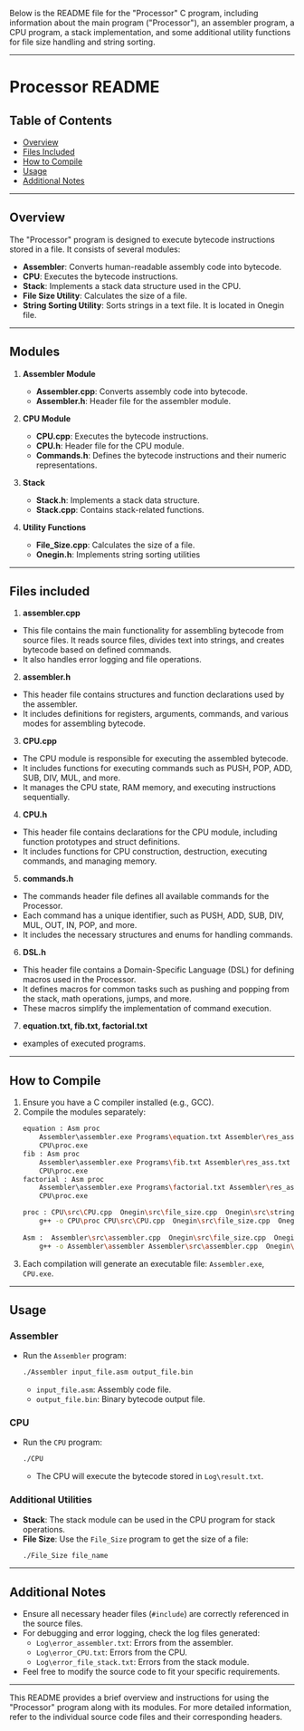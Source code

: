 Below is the README file for the "Processor" C program, including information about the main program ("Processor"), an assembler program, a CPU program, a stack implementation, and some additional utility functions for file size handling and string sorting.

---

# Processor README

## Table of Contents
- [Overview](#overview)
- [Files Included](#files-included)
- [How to Compile](#how-to-compile)
- [Usage](#usage)
- [Additional Notes](#additional-notes)

---

## Overview
The "Processor" program is designed to execute bytecode instructions stored in a file. It consists of several modules:

- **Assembler**: Converts human-readable assembly code into bytecode.
- **CPU**: Executes the bytecode instructions.
- **Stack**: Implements a stack data structure used in the CPU.
- **File Size Utility**: Calculates the size of a file.
- **String Sorting Utility**: Sorts strings in a text file. It is located in Onegin file.

---
## Modules
1. **Assembler Module**
   - **Assembler.cpp**: Converts assembly code into bytecode.
   - **Assembler.h**: Header file for the assembler module.

2. **CPU Module**
   - **CPU.cpp**: Executes the bytecode instructions.
   - **CPU.h**: Header file for the CPU module.
   - **Commands.h**: Defines the bytecode instructions and their numeric representations.

3. **Stack**
   - **Stack.h**: Implements a stack data structure.
   - **Stack.cpp**: Contains stack-related functions.

4. **Utility Functions**
   - **File_Size.cpp**: Calculates the size of a file.
   - **Onegin.h**: Implements string sorting utilities
     
---

## Files included 
1. **assembler.cpp**

- This file contains the main functionality for assembling bytecode from source files.
 It reads source files, divides text into strings, and creates bytecode based on defined commands.
- It also handles error logging and file operations.
2. **assembler.h**

- This header file contains structures and function declarations used by the assembler.
- It includes definitions for registers, arguments, commands, and various modes for assembling bytecode.
3. **CPU.cpp**

- The CPU module is responsible for executing the assembled bytecode.
- It includes functions for executing commands such as PUSH, POP, ADD, SUB, DIV, MUL, and more.
- It manages the CPU state, RAM memory, and executing instructions sequentially.
4. **CPU.h**

- This header file contains declarations for the CPU module, including function prototypes and struct definitions.
- It includes functions for CPU construction, destruction, executing commands, and managing memory.
5. **commands.h**

- The commands header file defines all available commands for the Processor.
- Each command has a unique identifier, such as PUSH, ADD, SUB, DIV, MUL, OUT, IN, POP, and more.
- It includes the necessary structures and enums for handling commands.
6. **DSL.h**

- This header file contains a Domain-Specific Language (DSL) for defining macros used in the Processor.
- It defines macros for common tasks such as pushing and popping from the stack, math operations, jumps, and more.
- These macros simplify the implementation of command execution.
7. **equation.txt, fib.txt, factorial.txt**
- examples of executed programs.

---

## How to Compile
1. Ensure you have a C compiler installed (e.g., GCC).
2. Compile the modules separately:
   ```bash
   equation : Asm proc
	   Assembler\assembler.exe Programs\equation.txt Assembler\res_ass.txt
	   CPU\proc.exe
   fib : Asm proc
	   Assembler\assembler.exe Programs\fib.txt Assembler\res_ass.txt
	   CPU\proc.exe
   factorial : Asm proc
	   Assembler\assembler.exe Programs\factorial.txt Assembler\res_ass.txt
	   CPU\proc.exe
   
   proc : CPU\src\CPU.cpp  Onegin\src\file_size.cpp  Onegin\src\string_read.cpp  Onegin\src\destruct.cpp  Onegin\src\str_print.cpp  Stack\src\stack.cpp 
	   g++ -o CPU\proc CPU\src\CPU.cpp  Onegin\src\file_size.cpp  Onegin\src\string_read.cpp  Onegin\src\destruct.cpp  Onegin\src\str_print.cpp  Stack\src\stack.cpp
	
   Asm :  Assembler\src\assembler.cpp  Onegin\src\file_size.cpp  Onegin\src\string_read.cpp  Onegin\src\destruct.cpp  Onegin\src\str_print.cpp 
	   g++ -o Assembler\assembler Assembler\src\assembler.cpp  Onegin\src\file_size.cpp  Onegin\src\string_read.cpp  Onegin\src\destruct.cpp  Onegin\src\str_print.cpp
   ```
3. Each compilation will generate an executable file: `Assembler.exe`, `CPU.exe`.

---

## Usage
### Assembler
- Run the `Assembler` program:
  ```bash
  ./Assembler input_file.asm output_file.bin
  ```
  - `input_file.asm`: Assembly code file.
  - `output_file.bin`: Binary bytecode output file.

### CPU
- Run the `CPU` program:
  ```bash
  ./CPU
  ```
  - The CPU will execute the bytecode stored in `Log\result.txt`.

### Additional Utilities
- **Stack**: The stack module can be used in the CPU program for stack operations.
- **File Size**: Use the `File_Size` program to get the size of a file:
  ```bash
  ./File_Size file_name
  ```

---

## Additional Notes
- Ensure all necessary header files (`#include`) are correctly referenced in the source files.
- For debugging and error logging, check the log files generated:
  - `Log\error_assembler.txt`: Errors from the assembler.
  - `Log\error_CPU.txt`: Errors from the CPU.
  - `Log\error_file_stack.txt`: Errors from the stack module.
- Feel free to modify the source code to fit your specific requirements.

---

This README provides a brief overview and instructions for using the "Processor" program along with its modules. For more detailed information, refer to the individual source code files and their corresponding headers.
